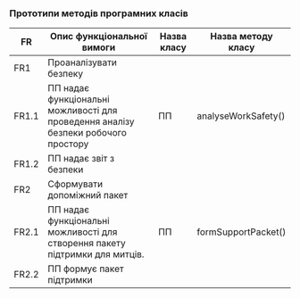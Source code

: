 ### Прототипи методів програмних класів
| FR          |  Опис функціональної вимоги                                                        |Назва класу|Назва методу класу |
| ----------- | -----------------------------------------------------------------------------------|-----------|-------------------|
| FR1         | Проаналізувати безпеку                                                             |           |                   |                                            
| FR1.1       | ПП надає функціональні можливості для проведення аналізу безпеки робочого простору |ПП         |analyseWorkSafety()|                                                                                            
| FR1.2       | ПП надає звіт з безпеки                                                            |           |                   |
| FR2         | Сформувати допоміжний пакет                                                        |           |                   |                              
| FR2.1       | ПП надає функціональні можливості для створення пакету підтримки для митців.       |ПП         |formSupportPacket()|
| FR2.2       | ПП формує пакет підтримки                                                          |           |                   |
